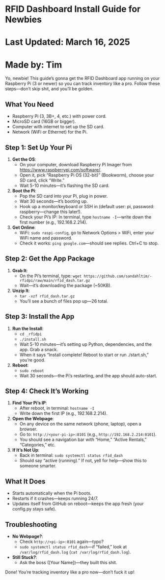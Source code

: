 # RFID Dashboard Install Guide for Newbies
# Last Updated: March 16, 2025
# Made by: Tim

Yo, newbie! This guide’s gonna get the RFID Dashboard app running on your Raspberry Pi (3 or newer) so you can track inventory like a pro. Follow these steps—don’t skip shit, and you’ll be golden.

## What You Need
- Raspberry Pi (3, 3B+, 4, etc.) with power cord.
- MicroSD card (16GB or bigger).
- Computer with internet to set up the SD card.
- Network (WiFi or Ethernet) for the Pi.

## Step 1: Set Up Your Pi
1. **Get the OS**:
   - On your computer, download Raspberry Pi Imager from https://www.raspberrypi.com/software/.
   - Open it, pick “Raspberry Pi OS (32-bit)” (Bookworm), choose your SD card, click “Write.”
   - Wait 5-10 minutes—it’s flashing the SD card.
2. **Boot the Pi**:
   - Pop the SD card into your Pi, plug in power.
   - Wait 30 seconds—it’s booting up.
   - Hook up a monitor/keyboard or SSH in (default user: pi, password: raspberry—change this later!).
   - Check your Pi’s IP: In terminal, type `hostname -I`—write down the first number (e.g., 192.168.2.214).
3. **Get Online**:
   - WiFi: `sudo raspi-config`, go to Network Options > WiFi, enter your WiFi name and password.
   - Check it works: `ping google.com`—should see replies. Ctrl+C to stop.

## Step 2: Get the App Package
1. **Grab It**:
   - On the Pi’s terminal, type: `wget https://github.com/sandahltim/-rfidpi/raw/main/rfid_dash.tar.gz`
   - Wait—it’s downloading the package (~50KB).
2. **Unzip It**:
   - `tar -xzf rfid_dash.tar.gz`
   - You’ll see a bunch of files pop up—26 total.

## Step 3: Install the App
1. **Run the Install**:
   - `cd _rfidpi`
   - `./install.sh`
   - Wait 5-10 minutes—it’s setting up Python, dependencies, and the app. Grab a snack.
   - When it says “Install complete! Reboot to start or run ./start.sh,” you’re good.
2. **Reboot**:
   - `sudo reboot`
   - Wait 30 seconds—the Pi’s restarting, and the app should auto-start.

## Step 4: Check It’s Working
1. **Find Your Pi’s IP**:
   - After reboot, in terminal: `hostname -I`
   - Write down the first IP (e.g., 192.168.2.214).
2. **Open the Webpage**:
   - On any device on the same network (phone, laptop), open a browser.
   - Go to: `http://<your-pi-ip>:8101` (e.g., `http://192.168.2.214:8101`).
   - You should see a navigation bar with “Home,” “Active Rentals,” “Categories,” etc.
3. **If It’s Not Up**:
   - Back in terminal: `sudo systemctl status rfid_dash`
   - Should say “active (running).” If not, yell for help—show this to someone smarter.

## What It Does
- Starts automatically when the Pi boots.
- Restarts if it crashes—keeps running 24/7.
- Updates itself from GitHub on reboot—keeps the app fresh (your config.py stays safe).

## Troubleshooting
- **No Webpage?**:
   - Check `http://<pi-ip>:8101` again—typo?
   - `sudo systemctl status rfid_dash`—if “failed,” look at `/var/log/rfid_dash.log` (`cat /var/log/rfid_dash.log`).
- **Still Stuck?**:
   - Ask the boss ([Your Name])—they built this shit.

Done! You’re tracking inventory like a pro now—don’t fuck it up!
